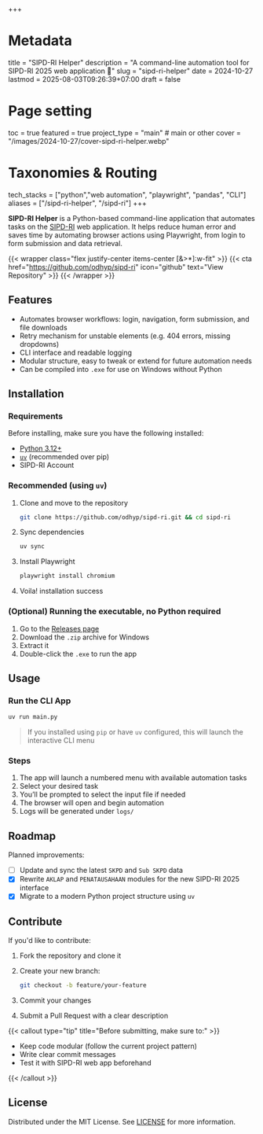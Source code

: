 +++
# Metadata
title = "SIPD-RI Helper"
description = "A command-line automation tool for SIPD-RI 2025 web application 💼"
slug = "sipd-ri-helper"
date = 2024-10-27
lastmod = 2025-08-03T09:26:39+07:00
draft = false

# Page setting
toc = true
featured = true
project_type = "main" # main or other
cover = "/images/2024-10-27/cover-sipd-ri-helper.webp"

# Taxonomies & Routing
tech_stacks = ["python","web automation", "playwright", "pandas", "CLI"]
aliases = ["/sipd-ri-helper", "/sipd-ri"]
+++

**SIPD-RI Helper** is a Python-based command-line application that automates tasks on the [SIPD-RI](https://sipd.kemendagri.go.id/landing) web application. It helps reduce human error and saves time by automating browser actions using Playwright, from login to form submission and data retrieval.

{{< wrapper class="flex justify-center items-center [&>*]:w-fit" >}}
{{< cta href="https://github.com/odhyp/sipd-ri" icon="github" text="View Repository" >}}
{{< /wrapper >}}

## Features

- Automates browser workflows: login, navigation, form submission, and file downloads
- Retry mechanism for unstable elements (e.g. 404 errors, missing dropdowns)
- CLI interface and readable logging
- Modular structure, easy to tweak or extend for future automation needs
- Can be compiled into `.exe` for use on Windows without Python

## Installation

### Requirements

Before installing, make sure you have the following installed:

- [Python 3.12+](https://www.python.org/downloads/)
- [`uv`](https://github.com/astral-sh/uv) (recommended over pip)
- SIPD-RI Account

### Recommended (using `uv`)

1. Clone and move to the repository

   ```bash
   git clone https://github.com/odhyp/sipd-ri.git && cd sipd-ri
   ```

2. Sync dependencies

   ```bash
   uv sync
   ```

3. Install Playwright

   ```bash
   playwright install chromium
   ```

4. Voila! installation success

### (Optional) Running the executable, no Python required

1. Go to the [Releases page](https://github.com/odhyp/sipd-ri/releases)
2. Download the `.zip` archive for Windows
3. Extract it
4. Double-click the `.exe` to run the app

## Usage

### Run the CLI App

```bash
uv run main.py
```

> If you installed using `pip` or have `uv` configured, this will launch the interactive CLI menu

### Steps

1. The app will launch a numbered menu with available automation tasks
2. Select your desired task
3. You’ll be prompted to select the input file if needed
4. The browser will open and begin automation
5. Logs will be generated under `logs/`

## Roadmap

Planned improvements:

- [ ] Update and sync the latest `SKPD` and `Sub SKPD` data
- [x] Rewrite `AKLAP` and `PENATAUSAHAAN` modules for the new SIPD-RI 2025 interface
- [x] Migrate to a modern Python project structure using `uv`

## Contribute

If you'd like to contribute:

1. Fork the repository and clone it
2. Create your new branch:

   ```bash
   git checkout -b feature/your-feature
   ```

3. Commit your changes
4. Submit a Pull Request with a clear description

{{< callout type="tip" title="Before submitting, make sure to:" >}}

- Keep code modular (follow the current project pattern)
- Write clear commit messages
- Test it with SIPD-RI web app beforehand

{{< /callout >}}

## License

Distributed under the MIT License. See [LICENSE](https://github.com/odhyp/sipd-ri/blob/master/LICENSE) for more information.
